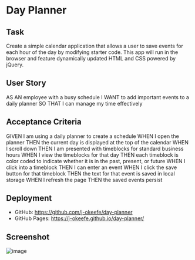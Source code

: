 # Day Planner

## Task

Create a simple calendar application that allows a user to save events for each hour of the day by modifying starter code. This app will run in the browser and feature dynamically updated HTML and CSS powered by jQuery.

## User Story

AS AN employee with a busy schedule
I WANT to add important events to a daily planner
SO THAT I can manage my time effectively


## Acceptance Criteria

GIVEN I am using a daily planner to create a schedule
WHEN I open the planner
THEN the current day is displayed at the top of the calendar
WHEN I scroll down
THEN I am presented with timeblocks for standard business hours
WHEN I view the timeblocks for that day
THEN each timeblock is color coded to indicate whether it is in the past, present, or future
WHEN I click into a timeblock
THEN I can enter an event
WHEN I click the save button for that timeblock
THEN the text for that event is saved in local storage
WHEN I refresh the page
THEN the saved events persist


## Deployment

* GitHub: https://github.com/j-okeefe/day-planner
* GitHub Pages: https://j-okeefe.github.io/day-planner/

## Screenshot

![image](https://user-images.githubusercontent.com/80077699/115973061-4def5880-a520-11eb-83c7-bf2a08a8b75d.png)
